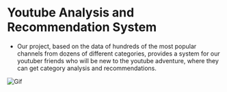 # Youtube Analysis and Recommendation System


* Our project, based on the data of hundreds of the most popular channels from dozens of different categories, provides a system for our youtuber friends who will be new to the youtube adventure, where they can get category analysis and recommendations.

![Gif](https://drive.google.com/file/d/1_7F9_DmDN2lECAPydnieIdMFadGZTYk2/view)
